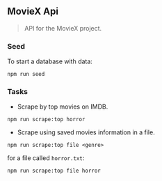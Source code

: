 ## MovieX Api

> API for the MovieX project.

### Seed

To start a database with data:

```
npm run seed
```

### Tasks

- Scrape by top movies on IMDB.

```
npm run scrape:top horror
```

- Scrape using saved movies information in a file.

```
npm run scrape:top file <genre>
```

for a file called `horror.txt`:

```
npm run scrape:top file horror
```
